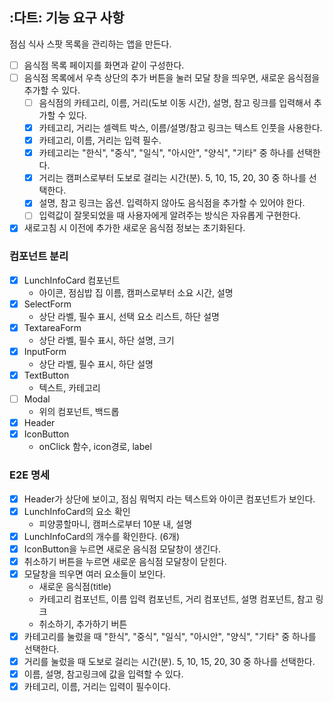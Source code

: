 ## :다트: 기능 요구 사항

점심 식사 스팟 목록을 관리하는 앱을 만든다.

- [ ] 음식점 목록 페이지를 화면과 같이 구성한다.
- [ ] 음식점 목록에서 우측 상단의 추가 버튼을 눌러 모달 창을 띄우면, 새로운 음식점을 추가할 수 있다.
  - [ ] 음식점의 카테고리, 이름, 거리(도보 이동 시간), 설명, 참고 링크를 입력해서 추가할 수 있다.
  - [x] 카테고리, 거리는 셀렉트 박스, 이름/설명/참고 링크는 텍스트 인풋을 사용한다.
  - [x] 카테고리, 이름, 거리는 입력 필수.
  - [x] 카테고리는 "한식", "중식", "일식", "아시안", "양식", "기타" 중 하나를 선택한다.
  - [x] 거리는 캠퍼스로부터 도보로 걸리는 시간(분). 5, 10, 15, 20, 30 중 하나를 선택한다.
  - [x] 설명, 참고 링크는 옵션. 입력하지 않아도 음식점을 추가할 수 있어야 한다.
  - [ ] 입력값이 잘못되었을 때 사용자에게 알려주는 방식은 자유롭게 구현한다.
- [x] 새로고침 시 이전에 추가한 새로운 음식점 정보는 초기화된다.

### 컴포넌트 분리

- [x] LunchInfoCard 컴포넌트
  - 아이콘, 점심밥 집 이름, 캠퍼스로부터 소요 시간, 설명
- [x] SelectForm
  - 상단 라벨, 필수 표시, 선택 요소 리스트, 하단 설명
- [x] TextareaForm
  - 상단 라벨, 필수 표시, 하단 설명, 크기
- [x] InputForm
  - 상단 라벨, 필수 표시, 하단 설명
- [x] TextButton
  - 텍스트, 카테고리
- [ ] Modal
  - 위의 컴포넌트, 백드롭
- [x] Header
- [x] IconButton
  - onClick 함수, icon경로, label

### E2E 명세

- [x] Header가 상단에 보이고, 점심 뭐먹지 라는 텍스트와 아이콘 컴포넌트가 보인다.
- [x] LunchInfoCard의 요소 확인
  - 피양콩할마니, 캠퍼스로부터 10분 내, 설명
- [x] LunchInfoCard의 개수를 확인한다. (6개)
- [x] IconButton을 누르면 새로운 음식점 모달창이 생긴다.
- [x] 취소하기 버튼을 누르면 새로운 음식점 모달창이 닫힌다.
- [x] 모달창을 띄우면 여러 요소들이 보인다.
  - 새로운 음식점(title)
  - 카테고리 컴포넌트, 이름 입력 컴포넌트, 거리 컴포넌트, 설명 컴포넌트, 참고 링크
  - 취소하기, 추가하기 버튼
- [x] 카테고리를 눌렀을 때 "한식", "중식", "일식", "아시안", "양식", "기타" 중 하나를 선택한다.
- [x] 거리를 눌렀을 때 도보로 걸리는 시간(분). 5, 10, 15, 20, 30 중 하나를 선택한다.
- [x] 이름, 설명, 참고링크에 값을 입력할 수 있다.
- [x] 카테고리, 이름, 거리는 입력이 필수이다.
